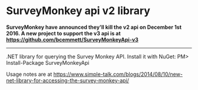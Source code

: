 # SurveyMonkey api v2 library

**SurveyMonkey have announced they'll kill the v2 api on December 1st 2016. A new project to support the v3 api is at https://github.com/bcemmett/SurveyMonkeyApi-v3**

---

.NET library for querying the Survey Monkey API. Install it with NuGet: PM> Install-Package SurveyMonkeyApi

Usage notes are at https://www.simple-talk.com/blogs/2014/08/10/new-net-library-for-accessing-the-survey-monkey-api/
